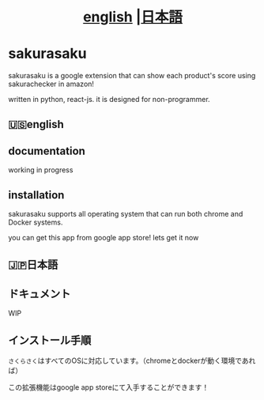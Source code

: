 <h1 align="center"> <a href="#english">english</a> |<a href="#japanese">日本語</a></h1>

# sakurasaku

sakurasaku is a google extension that can show each product's score using sakurachecker in amazon!

written in python, react-js.
it is designed for non-programmer.

<h2 align="left" id="english"> 🇺🇸english<h2>

## documentation

working in progress

## installation

sakurasaku supports all operating system that can run both chrome and Docker systems.

you can get this app from google app store! lets get it now

<h2 align="left" id="japanese"> 🇯🇵日本語<h2>

## ドキュメント

WIP

## インストール手順

```さくらさく```はすべてのOSに対応しています。（chromeとdockerが動く環境であれば）

この拡張機能はgoogle app storeにて入手することができます！